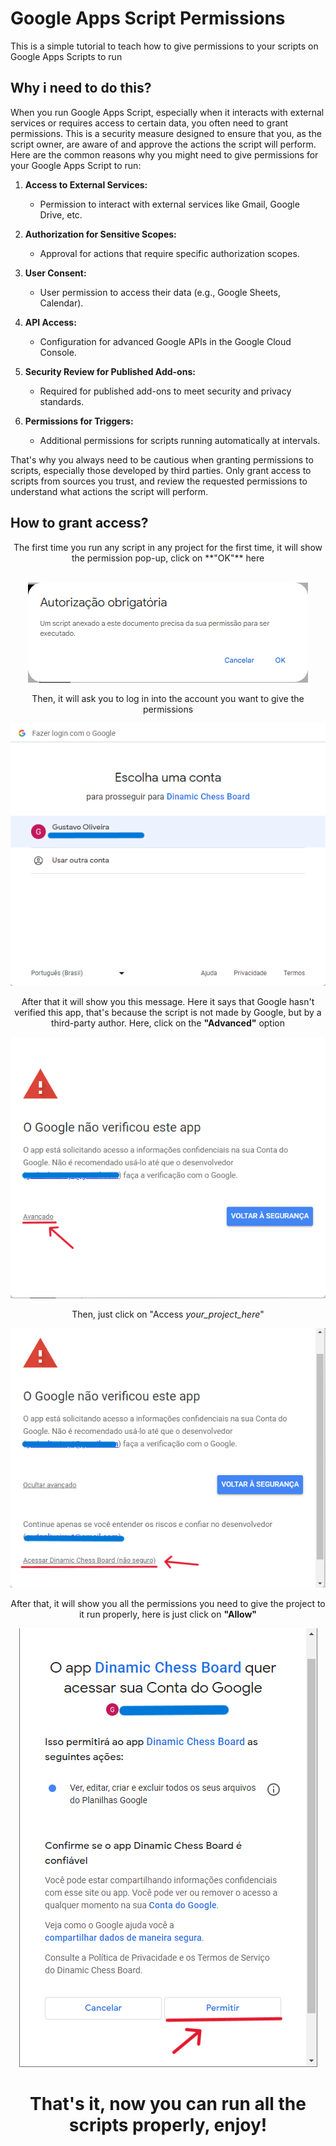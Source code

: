 # Google Apps Script Permissions
This is a simple tutorial to teach how to give permissions to your scripts on Google Apps Scripts to run

## Why i need to do this?

When you run Google Apps Script, especially when it interacts with external services or requires access to certain data, you often need to grant permissions. This is a security measure designed to ensure that you, as the script owner, are aware of and approve the actions the script will perform. Here are the common reasons why you might need to give permissions for your Google Apps Script to run:

1. **Access to External Services:**
   - Permission to interact with external services like Gmail, Google Drive, etc.

2. **Authorization for Sensitive Scopes:**
   - Approval for actions that require specific authorization scopes.

3. **User Consent:**
   - User permission to access their data (e.g., Google Sheets, Calendar).

4. **API Access:**
   - Configuration for advanced Google APIs in the Google Cloud Console.

5. **Security Review for Published Add-ons:**
   - Required for published add-ons to meet security and privacy standards.

6. **Permissions for Triggers:**
   - Additional permissions for scripts running automatically at intervals.

That's why you always need to be cautious when granting permissions to scripts, especially those developed by third parties. Only grant access to scripts from sources you trust, and review the requested permissions to understand what actions the script will perform.

## How to grant access?

<div align="center">
The first time you run any script in any project for the first time, it will show the permission pop-up, click on **"OK"** here
<br><br>

![first pop-up](01.png)

Then, it will ask you to log in into the account you want to give the permissions

![log in](02.png)

After that it will show you this message. Here it says that Google hasn't verified this app, that's because the script is not made by Google, but by a third-party author. Here, click on the **"Advanced"** option

![Google hasn't verified this script](03.png)

Then, just click on "Access _your_project_here_"

![Access the project](04.png)

After that, it will show you all the permissions you need to give the project to it run properly, here is just click on **"Allow"**

![finally, allow the project to run the scripts](05.png)

# That's it, now you can run all the scripts properly, enjoy!

</div>



